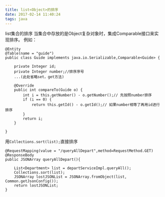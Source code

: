 ```yaml
---
title: list<Object>的排序
date: 2017-02-14 11:40:24
tags: java
---
```


list集合的排序
当集合中存放的是Object复杂对象时，集成Comparable接口来实现排序。
例如：

    @Entity
    @Table(name = "guide")
    public class Guide implements java.io.Serializable,Comparable<Guide> {
        
        private Integer id;
        private Integer number;//排序序号
        ...(此处省略set，get方法)

        @Override
        public int compareTo(Guide o) {
        	int i = this.getNumber() - o.getNumber();// 先按照number排序
        	if (i == 0) {
        		return this.getId() - o.getId();// 如果number相等了再用id进行排序
        	}
        	return i;
        }
    
    }

用`Collections.sort(list);`直接排序

    @RequestMapping(value = "/queryAllDepart",method=RequestMethod.GET)
    @ResponseBody
    public JSONArray queryAllDepart(){

    	List<Department> list = departServiceImpl.queryAll();
    	Collections.sort(list);
    	JSONArray lostJSONList = JSONArray.fromObject(list, Common.getJsonConfig());
    	return lostJSONList;
    }